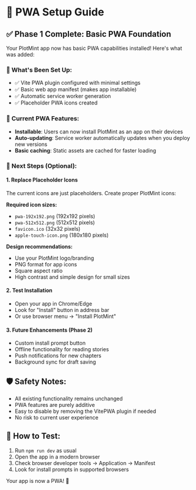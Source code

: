 # 📱 PWA Setup Guide

## ✅ Phase 1 Complete: Basic PWA Foundation

Your PlotMint app now has basic PWA capabilities installed! Here's what was added:

### 🔧 What's Been Set Up:
- ✅ Vite PWA plugin configured with minimal settings
- ✅ Basic web app manifest (makes app installable)
- ✅ Automatic service worker generation
- ✅ Placeholder PWA icons created

### 📱 Current PWA Features:
- **Installable**: Users can now install PlotMint as an app on their devices
- **Auto-updating**: Service worker automatically updates when you deploy new versions
- **Basic caching**: Static assets are cached for faster loading

### 🎨 Next Steps (Optional):

#### 1. Replace Placeholder Icons
The current icons are just placeholders. Create proper PlotMint icons:

**Required icon sizes:**
- `pwa-192x192.png` (192x192 pixels)
- `pwa-512x512.png` (512x512 pixels)
- `favicon.ico` (32x32 pixels)
- `apple-touch-icon.png` (180x180 pixels)

**Design recommendations:**
- Use your PlotMint logo/branding
- PNG format for app icons
- Square aspect ratio
- High contrast and simple design for small sizes

#### 2. Test Installation
- Open your app in Chrome/Edge
- Look for "Install" button in address bar
- Or use browser menu → "Install PlotMint"

#### 3. Future Enhancements (Phase 2)
- Custom install prompt button
- Offline functionality for reading stories
- Push notifications for new chapters
- Background sync for draft saving

## 🛡️ Safety Notes:
- All existing functionality remains unchanged
- PWA features are purely additive
- Easy to disable by removing the VitePWA plugin if needed
- No risk to current user experience

## 🚀 How to Test:
1. Run `npm run dev` as usual
2. Open the app in a modern browser
3. Check browser developer tools → Application → Manifest
4. Look for install prompts in supported browsers

Your app is now a PWA! 🎉 
